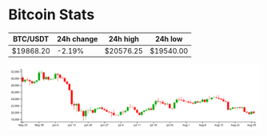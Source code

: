 # Bitcoin Stats

BTC/USDT|24h change|24h high|24h low|
|---|---|---|---|
|$19868.20|-2.19%|$20576.25|$19540.00|

<img src="./chart.svg">
